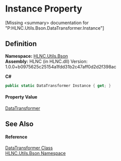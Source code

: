 # Instance Property


\[Missing &lt;summary&gt; documentation for "P:HLNC.Utils.Bson.DataTransformer.Instance"\]



## Definition
**Namespace:** <a href="N_HLNC_Utils_Bson">HLNC.Utils.Bson</a>  
**Assembly:** HLNC (in HLNC.dll) Version: 1.0.0+b0975625c25154a1fdd31b2c47aff0d2d2f398ac

**C#**
``` C#
public static DataTransformer Instance { get; }
```



#### Property Value
<a href="T_HLNC_Utils_Bson_DataTransformer">DataTransformer</a>

## See Also


#### Reference
<a href="T_HLNC_Utils_Bson_DataTransformer">DataTransformer Class</a>  
<a href="N_HLNC_Utils_Bson">HLNC.Utils.Bson Namespace</a>  
